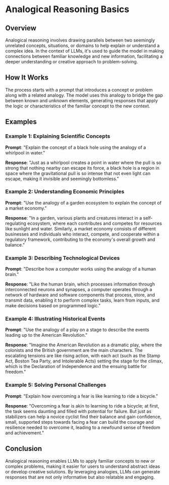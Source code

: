 # Analogical Reasoning Basics

## Overview
Analogical reasoning involves drawing parallels between two seemingly unrelated concepts, situations, or domains to help explain or understand a complex idea. In the context of LLMs, it's used to guide the model in making connections between familiar knowledge and new information, facilitating a deeper understanding or creative approach to problem-solving.

## How It Works
The process starts with a prompt that introduces a concept or problem along with a related analogy. The model uses this analogy to bridge the gap between known and unknown elements, generating responses that apply the logic or characteristics of the familiar concept to the new context.

## Examples

### Example 1: Explaining Scientific Concepts
**Prompt**: "Explain the concept of a black hole using the analogy of a whirlpool in water."

**Response**: "Just as a whirlpool creates a point in water where the pull is so strong that nothing nearby can escape its force, a black hole is a region in space where the gravitational pull is so intense that not even light can escape, making it invisible and seemingly bottomless."

### Example 2: Understanding Economic Principles
**Prompt**: "Use the analogy of a garden ecosystem to explain the concept of a market economy."

**Response**: "In a garden, various plants and creatures interact in a self-regulating ecosystem, where each contributes and competes for resources like sunlight and water. Similarly, a market economy consists of different businesses and individuals who interact, compete, and cooperate within a regulatory framework, contributing to the economy's overall growth and balance."

### Example 3: Describing Technological Devices
**Prompt**: "Describe how a computer works using the analogy of a human brain."

**Response**: "Like the human brain, which processes information through interconnected neurons and synapses, a computer operates through a network of hardware and software components that process, store, and transmit data, enabling it to perform complex tasks, learn from inputs, and make decisions based on programmed logic."

### Example 4: Illustrating Historical Events
**Prompt**: "Use the analogy of a play on a stage to describe the events leading up to the American Revolution."

**Response**: "Imagine the American Revolution as a dramatic play, where the colonists and the British government are the main characters. The escalating tensions are like rising action, with each act (such as the Stamp Act, Boston Tea Party, and Intolerable Acts) setting the stage for the climax, which is the Declaration of Independence and the ensuing battle for freedom."

### Example 5: Solving Personal Challenges
**Prompt**: "Explain how overcoming a fear is like learning to ride a bicycle."

**Response**: "Overcoming a fear is akin to learning to ride a bicycle; at first, the task seems daunting and filled with potential for failure. But just as stabilizers can help a novice cyclist find their balance and gain confidence, small, supported steps towards facing a fear can build the courage and resilience needed to overcome it, leading to a newfound sense of freedom and achievement."

## Conclusion
Analogical reasoning enables LLMs to apply familiar concepts to new or complex problems, making it easier for users to understand abstract ideas or develop creative solutions. By leveraging analogies, LLMs can generate responses that are not only informative but also relatable and engaging.
